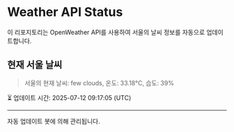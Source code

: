 
# Weather API Status

이 리포지토리는 OpenWeather API를 사용하여 서울의 날씨 정보를 자동으로 업데이트합니다.

## 현재 서울 날씨
> 서울의 현재 날씨: few clouds, 온도: 33.18°C, 습도: 39%

⏳ 업데이트 시간: 2025-07-12 09:17:05 (UTC)

---
자동 업데이트 봇에 의해 관리됩니다.
